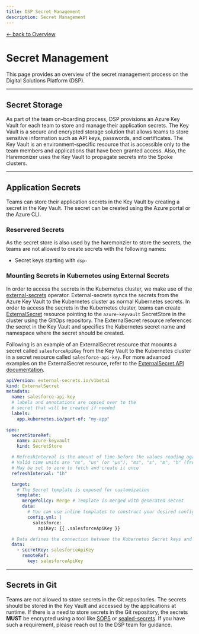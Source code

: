 ```yaml
---
title: DSP Secret Management
description: Secret Management
---
```


[&larr; back to Overview](/dsp)

# Secret Management

This page provides an overview of the secret management process on the Digital Solutions Platform (DSP).

---

## Secret Storage

As part of the team on-boarding process, DSP provisions an Azure Key Vault for each team to store and manage their application secrets. The Key Vault is a secure and encrypted storage solution that allows teams to store sensitive information such as API keys, passwords, and certificates.
The Key Vault is an environment-specific resource that is accessible only to the team members and applications that have been granted access.
Also, the Haremonizer uses the Key Vault to propagate secrets into the Spoke clusters.

---

## Application Secrets

Teams can store their application secrets in the Key Vault by creating a secret in the Key Vault. The secret can be created using the Azure portal or the Azure CLI.

### Reservered Secrets

As the secret store is also used by the haremonzier to store the secrets, the teams are not allowed to create secrets with the following names:

- Secret keys starting with `dsp-`


### Mounting Secrets in Kubernetes using External Secrets

In order to access the secrets in the Kubernetes cluster, we make use of the [external-secrets](https://github.com/external-secrets/external-secrets) operator. External-secrets syncs the secrets from the Azure Key Vault to the Kubernetes cluster as normal Kubernetes secrets.
In order to access the secrets in the Kubernetes cluster, teams can create [ExternalSecret](https://external-secrets.io/latest/api/externalsecret/) resource pointing to the `azure-keyvault` SecretStore in the cluster using the GitOps repository.
The ExternalSecret resource references the secret in the Key Vault and specifies the Kubernetes secret name and namespace where the secret should be created.

Following is an example of an ExternalSecret resource that moounts a secret called `salesforceApiKey` from the Key Vault to the Kubernetes cluster in a secret resource called `salesforce-api-key`. For more advanced examples on the ExternalSecret resource, refer to the [ExternalSecret API documentation](https://external-secrets.io/latest/api/externalsecret/).

```yaml
apiVersion: external-secrets.io/v1beta1
kind: ExternalSecret
metadata:
  name: salesforce-api-key
  # labels and annotations are copied over to the
  # secret that will be created if needed
  labels:
    app.kubernetes.io/part-of: "my-app"

spec:
  secretStoreRef:
    name: azure-keyvault
    kind: SecretStore 

  # RefreshInterval is the amount of time before the values reading again from the SecretStore provider
  # Valid time units are "ns", "us" (or "µs"), "ms", "s", "m", "h" (from time.ParseDuration)
  # May be set to zero to fetch and create it once
  refreshInterval: "1h"

  target:
    # The Secret template is exposed for customization
    template:
      mergePolicy: Merge # Template is merged with generated secret
      data:
        # You can use inline templates to construct your desired config file that contains your secret if needed
        config.yml: |
          salesforce:
            apiKey: {{ .salesforceApiKey }}

  # Data defines the connection between the Kubernetes Secret keys and the Provider data
  data:
    - secretKey: salesforceApiKey
      remoteRef:
        key: salesforceApiKey
```

---

## Secrets in Git

Teams are not allowed to store secrets in the Git repositories. The secrets should be stored in the Key Vault and accessed by the applications at runtime.
If there is a need to store secrets in the Git repository, the secrets **MUST** be encrypted using a tool like [SOPS](https://github.com/getsops/sops) or [sealed-secrets](https://github.com/bitnami-labs/sealed-secrets).
If you have such a requirement, please reach out to the DSP team for guidance.